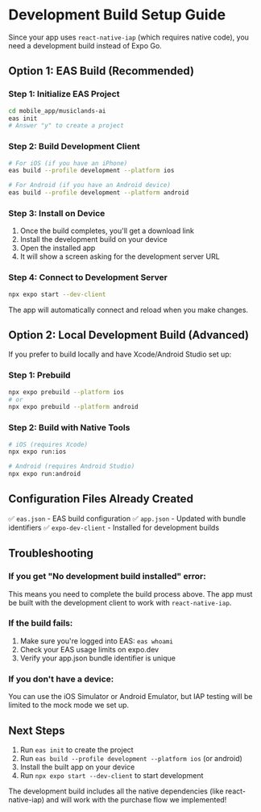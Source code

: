 # Development Build Setup Guide

Since your app uses `react-native-iap` (which requires native code), you need a development build instead of Expo Go.

## Option 1: EAS Build (Recommended)

### Step 1: Initialize EAS Project
```bash
cd mobile_app/musiclands-ai
eas init
# Answer "y" to create a project
```

### Step 2: Build Development Client
```bash
# For iOS (if you have an iPhone)
eas build --profile development --platform ios

# For Android (if you have an Android device)
eas build --profile development --platform android
```

### Step 3: Install on Device
1. Once the build completes, you'll get a download link
2. Install the development build on your device
3. Open the installed app
4. It will show a screen asking for the development server URL

### Step 4: Connect to Development Server
```bash
npx expo start --dev-client
```
The app will automatically connect and reload when you make changes.

## Option 2: Local Development Build (Advanced)

If you prefer to build locally and have Xcode/Android Studio set up:

### Step 1: Prebuild
```bash
npx expo prebuild --platform ios
# or
npx expo prebuild --platform android
```

### Step 2: Build with Native Tools
```bash
# iOS (requires Xcode)
npx expo run:ios

# Android (requires Android Studio)
npx expo run:android
```

## Configuration Files Already Created

✅ `eas.json` - EAS build configuration
✅ `app.json` - Updated with bundle identifiers
✅ `expo-dev-client` - Installed for development builds

## Troubleshooting

### If you get "No development build installed" error:
This means you need to complete the build process above. The app must be built with the development client to work with `react-native-iap`.

### If the build fails:
1. Make sure you're logged into EAS: `eas whoami`
2. Check your EAS usage limits on expo.dev
3. Verify your app.json bundle identifier is unique

### If you don't have a device:
You can use the iOS Simulator or Android Emulator, but IAP testing will be limited to the mock mode we set up.

## Next Steps

1. Run `eas init` to create the project
2. Run `eas build --profile development --platform ios` (or android)
3. Install the built app on your device
4. Run `npx expo start --dev-client` to start development

The development build includes all the native dependencies (like react-native-iap) and will work with the purchase flow we implemented!